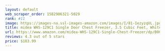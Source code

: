 ```yaml
---
layout: default 
﻿web_scraper_order: 1582906321-5029
rank: #11
image: https://images-na.ssl-images-amazon.com/images/I/81-IezyzqVL.jpg
title: midea WHS-129C1 Single Door Chest Freezer, 3.5 Cubic Feet, White
url: https://www.amazon.com/midea-WHS-129C1-Single-Chest-Freezer/dp/B00MVVITWC/ref=zg_mw_appliances_11?_encoding=UTF8&psc=1&refRID=M7PB36KB41DN6B2Q64BK
reviews: 4.3 out of 5 stars
price: $183.99 
---
```

